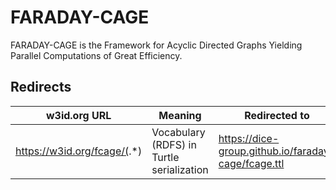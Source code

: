 # FARADAY-CAGE

FARADAY-CAGE is the Framework for Acyclic Directed Graphs Yielding Parallel Computations of Great Efficiency.

## Redirects

| w3id.org URL | Meaning | Redirected to |
|---|---|---|
| https://w3id.org/fcage/(.*) | Vocabulary (RDFS) in Turtle serialization | https://dice-group.github.io/faraday-cage/fcage.ttl |
